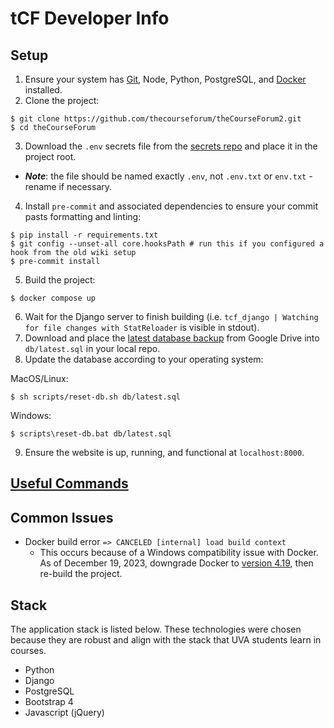 # tCF Developer Info

## Setup

1. Ensure your system has [Git](https://git-scm.com/book/en/v2/Getting-Started-Installing-Git), Node, Python, PostgreSQL, and [Docker](https://docs.docker.com/install/) installed.
2. Clone the project:

```console
$ git clone https://github.com/thecourseforum/theCourseForum2.git
$ cd theCourseForum
```

3. Download the `.env` secrets file from the [secrets repo](https://github.com/thecourseforum/tCF-env/blob/main/.env) and place it in the project root.
- _**Note**_: the file should be named exactly `.env`, not `.env.txt` or `env.txt` - rename if necessary.

4. Install `pre-commit` and associated dependencies to ensure your commit pasts formatting and linting:

```console
$ pip install -r requirements.txt
$ git config --unset-all core.hooksPath # run this if you configured a hook from the old wiki setup
$ pre-commit install
```

5. Build the project:

```console
$ docker compose up
```

6. Wait for the Django server to finish building (i.e. `tcf_django | Watching for file changes with StatReloader` is visible in stdout).
7. Download and place the [latest database backup](https://drive.google.com/drive/u/0/folders/1a7OkHkepOBWKiDou8nEhpAG41IzLi7mh) from Google Drive into `db/latest.sql` in your local repo.
8. Update the database according to your operating system:

MacOS/Linux:

```console
$ sh scripts/reset-db.sh db/latest.sql
```

Windows:

```console
$ scripts\reset-db.bat db/latest.sql
```

9. Ensure the website is up, running, and functional at `localhost:8000`.

## [Useful Commands](useful-commands.md)

## Common Issues

- Docker build error `=> CANCELED [internal] load build context`
  - This occurs because of a Windows compatibility issue with Docker. As of December 19, 2023, downgrade Docker to [version 4.19](https://docs.docker.com/desktop/release-notes/#4190), then re-build the project.

## Stack

The application stack is listed below. These technologies were chosen because they are robust and align with the stack that UVA students learn in courses.

- Python
- Django
- PostgreSQL
- Bootstrap 4
- Javascript (jQuery)
